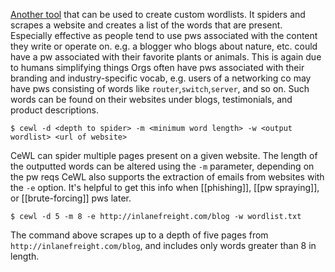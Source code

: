 [Another tool](https://github.com/digininja/CeWL) that can be used to create custom wordlists. It spiders and scrapes a website and creates a list of the words that are present.
Especially effective as people tend to use pws associated with the content they write or operate on. e.g. a blogger who blogs about nature, etc. could have a pw associated with their favorite plants or animals.
This is again due to humans simplifying things
Orgs often have pws associated with their branding and industry-specific vocab, e.g. users of a networking co may have pws consisting of words like `router`,`switch`,`server`, and so on.
Such words can be found on their websites under blogs, testimonials, and product descriptions.
```CeWL-syntax
$ cewl -d <depth to spider> -m <minimum word length> -w <output wordlist> <url of website>
```
CeWL can spider multiple pages present on a given website. The length of the outputted words can be altered using the `-m` parameter, depending on the pw reqs
CeWL also supports the extraction of emails from websites with the `-e` option. It's helpful to get this info when [[phishing]], [[pw spraying]], or [[brute-forcing]] pws later.
```example
$ cewl -d 5 -m 8 -e http://inlanefreight.com/blog -w wordlist.txt
```
The command above scrapes up to a depth of five pages from `http://inlanefreight.com/blog`, and includes only words greater than 8 in length.